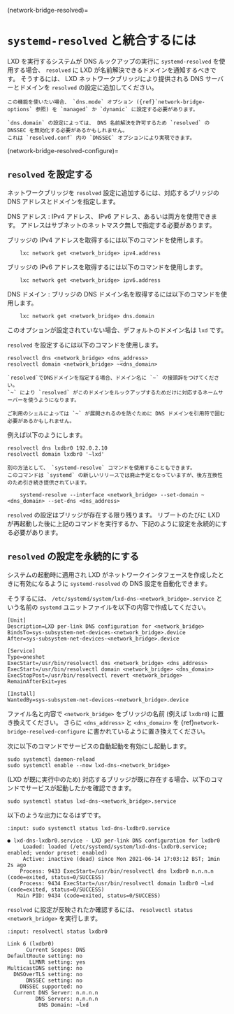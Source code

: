 (network-bridge-resolved)=
# `systemd-resolved` と統合するには

LXD を実行するシステムが DNS ルックアップの実行に `systemd-resolved` を使用する場合、 `resolved` に LXD が名前解決できるドメインを通知するべきです。
そうするには、 LXD ネットワークブリッジにより提供される DNS サーバーとドメインを `resolved` の設定に追加してください。

```{note}
この機能を使いたい場合、 `dns.mode` オプション ({ref}`network-bridge-options` 参照) を `managed` か `dynamic` に設定する必要があります。

`dns.domain` の設定によっては、 DNS 名前解決を許可するため `resolved` の DNSSEC を無効化する必要があるかもしれません。
これは `resolved.conf` 内の `DNSSEC` オプションにより実現できます。
```

(network-bridge-resolved-configure)=
## `resolved` を設定する

ネットワークブリッジを `resolved` 設定に追加するには、対応するブリッジの DNS アドレスとドメインを指定します。

DNS アドレス
: IPv4 アドレス、 IPv6 アドレス、あるいは両方を使用できます。
  アドレスはサブネットのネットマスク無しで指定する必要があります。

  ブリッジの IPv4 アドレスを取得するには以下のコマンドを使用します。

        lxc network get <network_bridge> ipv4.address

  ブリッジの IPv6 アドレスを取得するには以下のコマンドを使用します。

        lxc network get <network_bridge> ipv6.address

DNS ドメイン
: ブリッジの DNS ドメイン名を取得するには以下のコマンドを使用します。

        lxc network get <network_bridge> dns.domain

  このオプションが設定されていない場合、デフォルトのドメイン名は `lxd` です。

`resolved` を設定するには以下のコマンドを使用します。

    resolvectl dns <network_bridge> <dns_address>
    resolvectl domain <network_bridge> ~<dns_domain>

```{note}
`resolved`でDNSドメインを指定する場合、ドメイン名に `~` の接頭辞をつけてください。
`~` により `resolved` がこのドメインをルックアップするためだけに対応するネームサーバーを使うようになります。

ご利用のシェルによっては `~` が展開されるのを防ぐために DNS ドメインを引用符で囲む必要があるかもしれません。
```

例えば以下のようにします。

    resolvectl dns lxdbr0 192.0.2.10
    resolvectl domain lxdbr0 '~lxd'

```{note}
別の方法として、 `systemd-resolve` コマンドを使用することもできます。
このコマンドは `systemd` の新しいリリースでは廃止予定となっていますが、後方互換性のため引き続き提供されています。

    systemd-resolve --interface <network_bridge> --set-domain ~<dns_domain> --set-dns <dns_address>
```

`resolved` の設定はブリッジが存在する限り残ります。
リブートのたびに LXD が再起動した後に上記のコマンドを実行するか、下記のように設定を永続的にする必要があります。

## `resolved` の設定を永続的にする

システムの起動時に適用され LXD がネットワークインタフェースを作成したときに有効になるように `systemd-resolved` の DNS 設定を自動化できます。

そうするには、 `/etc/systemd/system/lxd-dns-<network_bridge>.service` という名前の `systemd` ユニットファイルを以下の内容で作成してください。

```
[Unit]
Description=LXD per-link DNS configuration for <network_bridge>
BindsTo=sys-subsystem-net-devices-<network_bridge>.device
After=sys-subsystem-net-devices-<network_bridge>.device

[Service]
Type=oneshot
ExecStart=/usr/bin/resolvectl dns <network_bridge> <dns_address>
ExecStart=/usr/bin/resolvectl domain <network_bridge> <dns_domain>
ExecStopPost=/usr/bin/resolvectl revert <network_bridge>
RemainAfterExit=yes

[Install]
WantedBy=sys-subsystem-net-devices-<network_bridge>.device
```

ファイル名と内容で `<network_bridge>` をブリッジの名前 (例えば `lxdbr0`) に置き換えてください。
さらに `<dns_address>` と `<dns_domain>` を {ref}`network-bridge-resolved-configure` に書かれているように置き換えてください。

次に以下のコマンドでサービスの自動起動を有効にし起動します。

    sudo systemctl daemon-reload
    sudo systemctl enable --now lxd-dns-<network_bridge>

(LXD が既に実行中のため) 対応するブリッジが既に存在する場合、以下のコマンドでサービスが起動したかを確認できます。

    sudo systemctl status lxd-dns-<network_bridge>.service

以下のような出力になるはずです。

```{terminal}
:input: sudo systemctl status lxd-dns-lxdbr0.service

● lxd-dns-lxdbr0.service - LXD per-link DNS configuration for lxdbr0
     Loaded: loaded (/etc/systemd/system/lxd-dns-lxdbr0.service; enabled; vendor preset: enabled)
     Active: inactive (dead) since Mon 2021-06-14 17:03:12 BST; 1min 2s ago
    Process: 9433 ExecStart=/usr/bin/resolvectl dns lxdbr0 n.n.n.n (code=exited, status=0/SUCCESS)
    Process: 9434 ExecStart=/usr/bin/resolvectl domain lxdbr0 ~lxd (code=exited, status=0/SUCCESS)
   Main PID: 9434 (code=exited, status=0/SUCCESS)
```

`resolved` に設定が反映されたか確認するには、 `resolvectl status <network_bridge>` を実行します。

```{terminal}
:input: resolvectl status lxdbr0

Link 6 (lxdbr0)
      Current Scopes: DNS
DefaultRoute setting: no
       LLMNR setting: yes
MulticastDNS setting: no
  DNSOverTLS setting: no
      DNSSEC setting: no
    DNSSEC supported: no
  Current DNS Server: n.n.n.n
         DNS Servers: n.n.n.n
          DNS Domain: ~lxd
```
